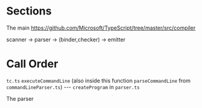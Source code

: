 # Sections 
The main https://github.com/Microsoft/TypeScript/tree/master/src/compiler

scanner -> parser -> (binder,checker)  -> emitter 

# Call Order

`tc.ts` `executeCommandLine` (also inside this function `parseCommandLine` from `commandLineParser.ts`) 
--- `createProgram` in `parser.ts` 

The parser 

> 
